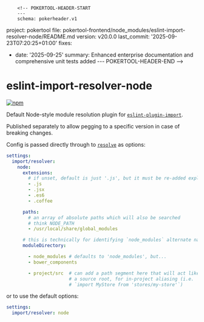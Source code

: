         <!-- POKERTOOL-HEADER-START
        ---
        schema: pokerheader.v1
project: pokertool
file: pokertool-frontend/node_modules/eslint-import-resolver-node/README.md
version: v20.0.0
last_commit: '2025-09-23T07:20:25+01:00'
fixes:
- date: '2025-09-25'
  summary: Enhanced enterprise documentation and comprehensive unit tests added
        ---
        POKERTOOL-HEADER-END -->
# eslint-import-resolver-node

[![npm](https://img.shields.io/npm/v/eslint-import-resolver-node.svg)](https://www.npmjs.com/package/eslint-import-resolver-node)

Default Node-style module resolution plugin for [`eslint-plugin-import`](https://www.npmjs.com/package/eslint-plugin-import).

Published separately to allow pegging to a specific version in case of breaking
changes.

Config is passed directly through to [`resolve`](https://www.npmjs.com/package/resolve#resolve-sync-id-opts) as options:

```yaml
settings:
  import/resolver:
    node:
      extensions:
        # if unset, default is just '.js', but it must be re-added explicitly if set
        - .js
        - .jsx
        - .es6
        - .coffee

      paths:
        # an array of absolute paths which will also be searched
        # think NODE_PATH
        - /usr/local/share/global_modules

      # this is technically for identifying `node_modules` alternate names
      moduleDirectory:

        - node_modules # defaults to 'node_modules', but...
        - bower_components

        - project/src  # can add a path segment here that will act like
                       # a source root, for in-project aliasing (i.e.
                       # `import MyStore from 'stores/my-store'`)
```

or to use the default options:

```yaml
settings:
  import/resolver: node
```

